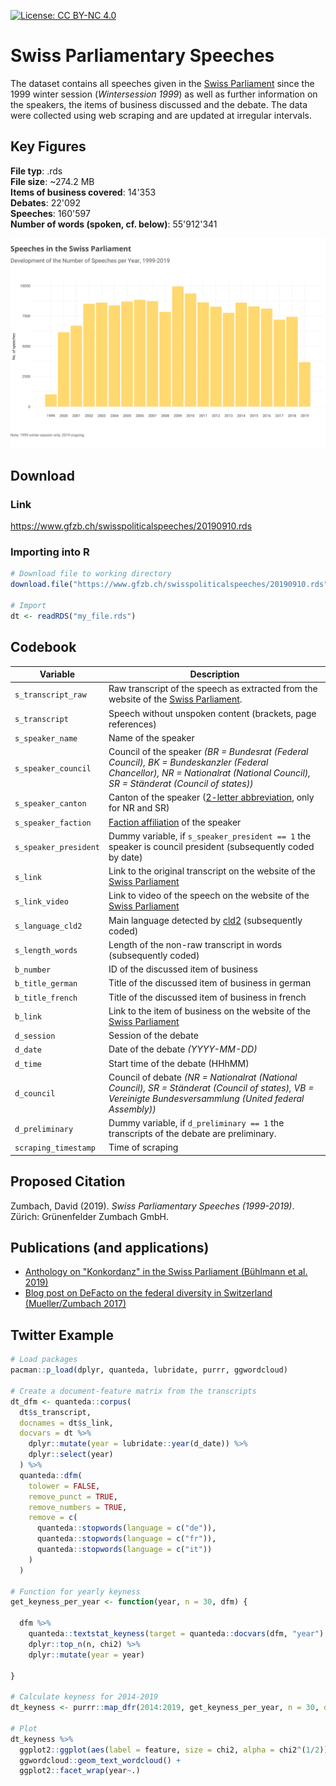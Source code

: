  [![License: CC BY-NC 4.0](https://img.shields.io/badge/License-CC%20BY--NC%204.0-green.svg)](https://creativecommons.org/licenses/by-nc/4.0/)
 
 # Swiss Parliamentary Speeches
The dataset contains all speeches given in the [Swiss Parliament](https://www.parlament.ch) since the 1999 winter session (*Wintersession 1999*) as well as further information on the speakers, the items of business discussed and the debate. The data were collected using web scraping and are updated at irregular intervals. 

## Key Figures
**File typ**: .rds  
**File size**: ~274.2 MB  
**Items of business covered**: 14'353  
**Debates**: 22'092  
**Speeches**: 160'597  
**Number of words (spoken, cf. below)**: 55'912'341 

<img src="https://raw.githubusercontent.com/zumbov2/SwissParliamentarySpeeches/master/speeches_per_year.png" width="800">

## Download
### Link
https://www.gfzb.ch/swisspoliticalspeeches/20190910.rds

### Importing into R
```r
# Download file to working directory
download.file("https://www.gfzb.ch/swisspoliticalspeeches/20190910.rds", "my_file.rds")

# Import
dt <- readRDS("my_file.rds")
```

## Codebook
| Variable | Description |
| --- | --- |
| `s_transcript_raw` | Raw transcript of the speech as extracted from the website of the [Swiss Parliament](https://www.parlament.ch). |
| `s_transcript` | Speech without unspoken content (brackets, page references) |
| `s_speaker_name` | Name  of the speaker |
| `s_speaker_council` | Council of the speaker *(BR = Bundesrat (Federal Council), BK = Bundeskanzler (Federal Chancellor), NR = Nationalrat (National Council), SR = Ständerat (Council of states))* |
| `s_speaker_canton` | Canton of the speaker ([2-letter abbreviation](https://en.wikipedia.org/wiki/Data_codes_for_Switzerland#Cantons), only for NR and SR) |
| `s_speaker_faction` | [Faction affiliation](https://www.parlament.ch/en/organe/groups) of the speaker |
| `s_speaker_president` | Dummy variable, if `s_speaker_president == 1` the speaker is council president (subsequently coded by date) |
| `s_link` | Link to the original transcript on the website of the [Swiss Parliament](https://www.parlament.ch) |
| `s_link_video` | Link to video of the speech on the website of the [Swiss Parliament](https://www.parlament.ch) |
| `s_language_cld2` | Main language detected by [cld2](https://github.com/CLD2Owners/cld2) (subsequently coded) |
| `s_length_words` | Length of the non-raw transcript in words (subsequently coded) |
| `b_number` | ID of the discussed item of business |
| `b_title_german` | Title of the discussed item of business in german |
| `b_title_french` | Title of the discussed item of business in french |
| `b_link` | Link to the item of business on the website of the [Swiss Parliament](https://www.parlament.ch) |
| `d_session` | Session of the debate |
| `d_date` | Date of the debate *(YYYY-MM-DD)* |
| `d_time` | Start time of the debate (HHhMM) |
| `d_council` | Council of debate *(NR = Nationalrat (National Council), SR = Ständerat (Council of states), VB = Vereinigte Bundesversammlung (United federal Assembly))* |
| `d_preliminary` | Dummy variable, if `d_preliminary == 1` the transcripts of the debate are preliminary. |
| `scraping_timestamp` | Time of scraping |

## Proposed Citation
Zumbach, David (2019). *Swiss Parliamentary Speeches (1999-2019)*. Zürich: Grünenfelder Zumbach GmbH.

## Publications (and applications)
* [Anthology on "Konkordanz" in the Swiss Parliament (Bühlmann et al. 2019)](https://www.nzz-libro.ch/konkordanz-im-parlament-zwischen-kooperation-und-konkurrenz-politik-und-gesellschaft-in-der-schweiz)
* [Blog post on DeFacto on the federal diversity in Switzerland (Mueller/Zumbach 2017)](https://www.defacto.expert/2017/12/21/foederale-vielfalt-im-schweizer-parlament/)

## Twitter Example
```r
# Load packages
pacman::p_load(dplyr, quanteda, lubridate, purrr, ggwordcloud)

# Create a document-feature matrix from the transcripts
dt_dfm <- quanteda::corpus(
  dt$s_transcript, 
  docnames = dt$s_link,
  docvars = dt %>% 
    dplyr::mutate(year = lubridate::year(d_date)) %>% 
    dplyr::select(year)
  ) %>%
  quanteda::dfm(
    tolower = FALSE,
    remove_punct = TRUE,
    remove_numbers = TRUE, 
    remove = c(
      quanteda::stopwords(language = c("de")), 
      quanteda::stopwords(language = c("fr")), 
      quanteda::stopwords(language = c("it"))
    )
  )

# Function for yearly keyness
get_keyness_per_year <- function(year, n = 30, dfm) {
  
  dfm %>% 
    quanteda::textstat_keyness(target = quanteda::docvars(dfm, "year") == year) %>% 
    dplyr::top_n(n, chi2) %>% 
    dplyr::mutate(year = year)
  
}

# Calculate keyness for 2014-2019
dt_keyness <- purrr::map_dfr(2014:2019, get_keyness_per_year, n = 30, dfm = dt_dfm)

# Plot
dt_keyness %>% 
  ggplot2::ggplot(aes(label = feature, size = chi2, alpha = chi2^(1/2))) +
  ggwordcloud::geom_text_wordcloud() +
  ggplot2::facet_wrap(year~.)
```


